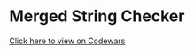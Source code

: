 # Merged String Checker
[Click here to view on Codewars](https://codewars.com/kata/54c9fcad28ec4c6e680011aa)